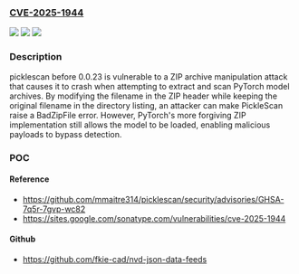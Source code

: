 ### [CVE-2025-1944](https://cve.mitre.org/cgi-bin/cvename.cgi?name=CVE-2025-1944)
![](https://img.shields.io/static/v1?label=Product&message=picklescan&color=blue)
![](https://img.shields.io/static/v1?label=Version&message=0.0.1%3C%200.0.23%20&color=brighgreen)
![](https://img.shields.io/static/v1?label=Vulnerability&message=CWE-345%20Insufficient%20Verification%20of%20Data%20Authenticity&color=brighgreen)

### Description

picklescan before 0.0.23 is vulnerable to a ZIP archive manipulation attack that causes it to crash when attempting to extract and scan PyTorch model archives. By modifying the filename in the ZIP header while keeping the original filename in the directory listing, an attacker can make PickleScan raise a BadZipFile error. However, PyTorch's more forgiving ZIP implementation still allows the model to be loaded, enabling malicious payloads to bypass detection.

### POC

#### Reference
- https://github.com/mmaitre314/picklescan/security/advisories/GHSA-7q5r-7gvp-wc82
- https://sites.google.com/sonatype.com/vulnerabilities/cve-2025-1944

#### Github
- https://github.com/fkie-cad/nvd-json-data-feeds

